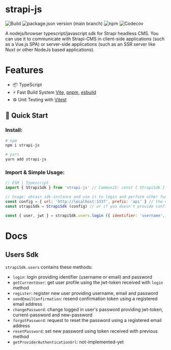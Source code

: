 
# strapi-js

![Build](https://img.shields.io/github/actions/workflow/status/mohammadGh/strapi-js/ci.yml)
![package.json version (main branch)](https://img.shields.io/github/package-json/v/mohammadGh/strapi-js/main)
![npm](https://img.shields.io/npm/v/strapi-js)
![Codecov](https://img.shields.io/codecov/c/github/mohammadGh/strapi-js)

A nodejs/browser typescript/javascript sdk for Strapi headless CMS. You can use it to communicate with Strapi-CMS in client-side applications (such as a Vue.js SPA) or server-side applications (such as an SSR server like Nuxt or other NodeJs based applications).

# Features

- 📦 TypeScript
- ⚡️ Fast Build System [Vite](https://github.com/vitejs/vite), [pnpm](https://pnpm.io/), [esbuild](https://github.com/evanw/esbuild)
- ⚙️ Unit Testing with [Vitest](https://github.com/vitest-dev/vitest)

## 🚀 Quick Start

### Install:

```bash
# npm
npm i strapi-js

# yarn
yarn add strapi-js
```

### Import & Simple Usage:

```js
// ESM | Typescript
import { StrapiSdk } from 'strapi-js' // CommonJS: const { StrapiSdk } = require('strapi-js')

// Usage: obtain sdk-instance and use it to login and perform other functions
const config = { url: 'http://localhost:1337', prefix: 'api' } // the default configuration
const strapiSdk = StrapiSdk (config) // or if you doesn't provide config the sdk will be use the default configuration

const { user, jwt } = strapiSdk.users.login ({ identifier: 'username', password: 'pass' })
```
# Docs
## Users Sdk
`strapiSdk.users` contains these methods:
- `login`: login providing identifier (username or email) and password
- `getCurrentUser`: get user profile using the jwt-token received with `login` method
- `register`: register new user providing username, email and password
- `sendEmailConfirmation`: resend confirmation token using a registered email address
- `changePassword`: change logged in user's password providing jwt-token, current-password and new-password
- `forgotPassword`: request to reset the password using a registered email address
- `resetPassword`: set new password using token received with previous method
- `getProviderAuthenticationUrl`: not-implemented-yet
